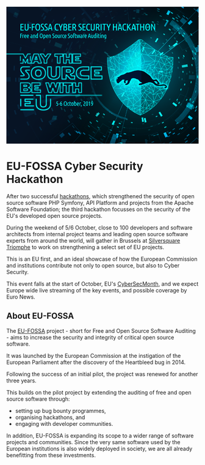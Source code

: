 ![EU FOSSA OSS hackathon visual](./assets/oss-hackathon-visual.png)

# EU-FOSSA Cyber Security Hackathon

After two successful [hackathons](https://eufossahackathon.bemyapp.com/), which strengthened the security of open source software PHP Symfony, API Platform and projects from the Apache Software Foundation; the third hackathon focusses on the security of the EU's developed open source projects.

During the weekend of 5/6 October, close to 100 developers and software architects from internal project teams and leading open source software experts from around the world, will gather in Brussels at [Silversquare Triomphe](https://silversquare.eu/location/triomphe/) to work on strengthening a select set of EU projects.

This is an EU first, and an ideal showcase of how the European Commission and institutions contribute not only to open source, but also to Cyber Security.

This event falls at the start of October, EU's [CyberSecMonth](https://cybersecuritymonth.eu/), and we expect Europe wide live streaming of the key events, and possible coverage by Euro News.

## About EU-FOSSA

The [EU-FOSSA](https://ec.europa.eu/info/departments/informatics/eu-fossa-2_en) project - short for Free and Open Source Software Auditing - aims to increase the security and integrity of critical open source software.

It was launched by the European Commission at the instigation of the European Parliament after the discovery of the Heartbleed bug in 2014.

Following the success of an initial pilot, the project was renewed for another three years.

This builds on the pilot project by extending the auditing of free and open source software through:

* setting up bug bounty programmes,
* organising hackathons, and
* engaging with developer communities.

In addition, EU-FOSSA is expanding its scope to a wider range of software projects and communities. Since the very same software used by the European institutions is also widely deployed in society, we are all already benefitting from these investments.
